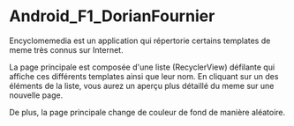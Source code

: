 # Android_F1_DorianFournier

Encyclomemedia est un application qui répertorie certains templates de meme très connus sur Internet.

La page principale est composée d'une liste (RecyclerView) défilante qui affiche ces différents templates ainsi que leur nom. En cliquant sur un des éléments de la liste, vous aurez un aperçu plus détaillé du meme sur une nouvelle page.

De plus, la page principale change de couleur de fond de manière aléatoire.